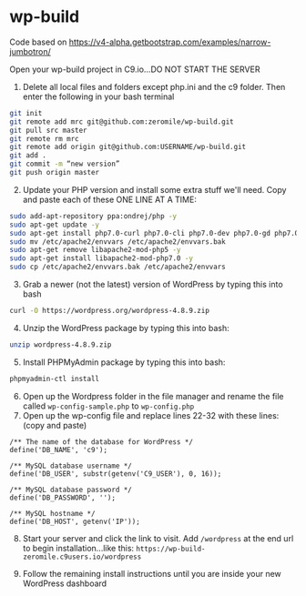 # wp-build #
Code based on https://v4-alpha.getbootstrap.com/examples/narrow-jumbotron/

Open your wp-build project in C9.io...DO NOT START THE SERVER

1. Delete all local files and folders except php.ini and the c9 folder. Then enter the following in your bash terminal
```sh
git init
git remote add mrc git@github.com:zeromile/wp-build.git
git pull src master
git remote rm mrc
git remote add origin git@github.com:USERNAME/wp-build.git
git add .
git commit -m “new version”
git push origin master
```

2. Update your PHP version and install some extra stuff we'll need. Copy and paste each of these ONE LINE AT A TIME:
```sh
sudo add-apt-repository ppa:ondrej/php -y
sudo apt-get update -y
sudo apt-get install php7.0-curl php7.0-cli php7.0-dev php7.0-gd php7.0-intl php7.0-mcrypt php7.0-json php7.0-mysql php7.0-opcache php7.0-bcmath php7.0-mbstring php7.0-soap php7.0-xml php7.0-zip -y
sudo mv /etc/apache2/envvars /etc/apache2/envvars.bak
sudo apt-get remove libapache2-mod-php5 -y
sudo apt-get install libapache2-mod-php7.0 -y
sudo cp /etc/apache2/envvars.bak /etc/apache2/envvars
```

3. Grab a newer (not the latest) version of WordPress by typing this into bash
```sh
curl -O https://wordpress.org/wordpress-4.8.9.zip
```

4. Unzip the WordPress package by typing this into bash:
```sh
unzip wordpress-4.8.9.zip
```

5. Install PHPMyAdmin package by typing this into bash:
```sh
phpmyadmin-ctl install
```

6. Open up the Wordpress folder in the file manager and rename the file called ```wp-config-sample.php``` to ```wp-config.php```
7. Open up the wp-config file and replace lines 22-32 with these lines: (copy and paste)
```
/** The name of the database for WordPress */
define('DB_NAME', 'c9');

/** MySQL database username */
define('DB_USER', substr(getenv('C9_USER'), 0, 16));

/** MySQL database password */
define('DB_PASSWORD', '');

/** MySQL hostname */
define('DB_HOST', getenv('IP'));
```

8. Start your server and click the link to visit. Add ```/wordpress``` at the end url to begin installation...like this:
```https://wp-build-zeromile.c9users.io/wordpress```

9. Follow the remaining install instructions until you are inside your new WordPress dashboard
